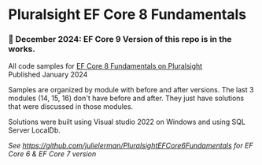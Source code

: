 # Pluralsight EF Core 8 Fundamentals  

### 📢 December 2024: EF Core 9 Version of this repo is in the works.

All code samples for [EF Core 8 Fundamentals on Pluralsight](https://www.pluralsight.com/courses/ef-core-8-fundamentals)  
Published January 2024 

Samples are organized by module with before and after versions. The last 3 modules (14, 15, 16) don't have before and after. They just have solutions that were discussed in those modules.

Solutions were built using Visual studio 2022 on Windows and using SQL Server LocalDb.

_See https://github.com/julielerman/PluralsightEFCore6Fundamentals for EF Core 6 & EF Core 7 version_

